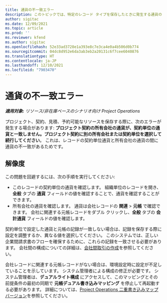 ```yaml
---
title: 通貨の不一致エラー
description: このトピックでは、特定のレコード タイプを保存したときに発生する通貨の不一致エラーに関するトラブルシューティング情報を提供します。
author: sigitac
ms.date: 12/09/2021
ms.topic: article
ms.prod: ''
ms.reviewer: kfend
ms.author: sigitac
ms.openlocfilehash: 52e33ad3728e1a393e8c7e3ca4e0a4b506d0b774
ms.sourcegitcommit: 04dc8d952e6da3ab3eb2a20131c6f7cee6040876
ms.translationtype: HT
ms.contentlocale: ja-JP
ms.lasthandoff: 12/10/2021
ms.locfileid: "7903470"
---
```

# <a name="currency-mismatch-error"></a>通貨の不一致エラー 

_**適用対象:** リソース/非在庫ベースのシナリオ向け Project Operations_

プロジェクト、契約、見積、予約可能なリソースを保存する際に、次のエラーが発生する場合があります: **プロジェクト契約の所有会社の通貨が、契約単位の通貨と一致しません。プロジェクト契約に別の所有会社または契約単位を選択して続行してください**。 これは、レコードの契約単位通貨と所有会社の通貨の間に通貨の不一致があるためです。


## <a name="resolution"></a>解像度

この問題を回避するには、次の手順を実行してください:
- このレコードの契約単位の通貨を確認します。 組織単位のレコードを開き、**全般** タブの **通貨** フィールドの値を確認することで、通貨を確認することができます。
- 所有会社の通貨を確認します。 通貨は会社レコードの **関連** > **元帳** で確認できます。 会社に関連する元帳レコードをダブル クリックし、**全般** タブの **会計通貨** フィールドの値を確認します。

契約単位で設定した通貨と元帳の記録が一致しない場合は、記録を保存する際に設定を調整するか、異なる値を選択してください。 このシステムでは、正しい企業間請求書のフローを確保するために、これらの記録を一致させる必要があります。 会社間の構成についての詳細は、[会社間取引の作成](../../project-accounting/create-intercompany-transactions.md)を参照してください。

会社レコードに関連する元帳レコードがない場合は、環境設定時に設定が不足していることを示しています。 システム管理者による構成の修正が必要です。 システム管理者は、**デュアルライト構成** にアクセスして、このマッピングとその前提条件の最初の同期で **元帳デュアル書き込みマッピング** を停止して再起動する必要があります。 詳細については、[Project Operations 二重書き込みマップ バージョン](../../environment/resource-dual-write-maps.md)を参照してください。
